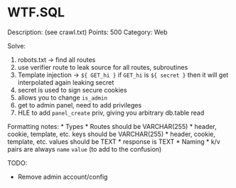 # WTF.SQL

Description: (see crawl.txt)
Points: 500
Category: Web

Solve:
1. robots.txt -> find all routes
1. use verifier route to leak source for all routes, subroutines
1. Template injection -> `${ GET_hi }` if `GET_hi` is `${ secret }` then it will get interpolated again leaking secret
1. secret is used to sign secure cookies
1. allows you to change `is_admin`
1. get to admin panel, need to add privileges
1. HLE to add `panel_create` priv, giving you arbitrary db.table read

Formatting notes:
    * Types
        * Routes should be VARCHAR(255)
        * header, cookie, template, etc. keys should be VARCHAR(255)
        * header, cookie, template, etc. values should be TEXT
        * response is TEXT
    * Naming
        * k/v pairs are always `name` `value` (to add to the confusion)

TODO:
* Remove admin account/config
